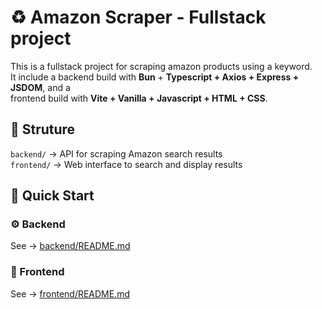# ♻ Amazon Scraper - Fullstack project
This is a fullstack project for scraping amazon products using a keyword. <br/>
It include a backend build with **Bun** + **Typescript + Axios + Express + JSDOM**, and a <br/>
frontend build with **Vite + Vanilla + Javascript + HTML + CSS**.

## 📁 Struture
`backend/` &rarr; API for scraping Amazon search results <br/>
`frontend/` &rarr; Web interface to search and display results

## 🚀 Quick Start
### ⚙ Backend
See &rarr; [backend/README.md](./backend/README.md)
### 🎨 Frontend
See &rarr; [frontend/README.md](./frontend/README.md)
